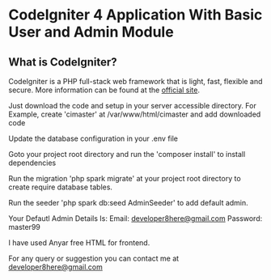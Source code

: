 # CodeIgniter 4 Application With Basic User and Admin Module

## What is CodeIgniter?

CodeIgniter is a PHP full-stack web framework that is light, fast, flexible and secure.
More information can be found at the [official site](http://codeigniter.com).

Just download the code and setup in your server accessible directory. 
For Example, create 'cimaster' at /var/www/html/cimaster and add downloaded code

Update the database configuration in your .env file

Goto your project root directory and run the 'composer install' to install dependencies

Run the migration 'php spark migrate' at your project root directory to create require database tables.

Run the seeder 'php spark db:seed AdminSeeder' to add default admin.

Your Defautl Admin Details Is:
Email: developer8here@gmail.com
Password: master99

I have used Anyar free HTML for frontend.

For any query or suggestion you can contact me at developer8here@gmail.com
